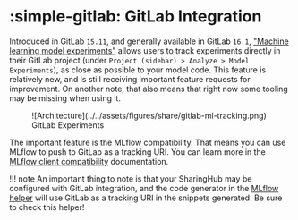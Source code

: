 # :simple-gitlab: GitLab Integration

Introduced in GitLab `15.11`, and generally available in GitLab `16.1`, ["Machine learning model experiments"](https://docs.gitlab.com/ee/user/project/ml/experiment_tracking/) allows users to track experiments directly in their GitLab project (under `Project (sidebar) > Analyze > Model Experiments`), as close as possible to your model code. This feature is relatively new, and is still receiving important feature requests for improvement. On another note, that also means that right now some tooling may be missing when using it.

<figure markdown="span">
  ![Architecture](../../assets/figures/share/gitlab-ml-tracking.png)
  <figcaption>GitLab Experiments</figcaption>
</figure>

The important feature is the MLflow compatibility. That means you can use MLflow to push to GitLab as a tracking URI. You can learn more in the [MLflow client compatibility](https://docs.gitlab.com/ee/user/project/ml/experiment_tracking/mlflow_client.html) documentation.

!!! note
    An important thing to note is that your SharingHub may be configured with GitLab integration, and the code generator in the [MLflow helper](../../explore/project-view.md#mlflow) will use GitLab as a tracking URI in the snippets generated. Be sure to check this helper!
